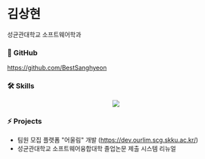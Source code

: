 # 김상현

성균관대학교 소프트웨어학과

### 🔗 GitHub
https://github.com/BestSanghyeon

### 🛠️ Skills
<p align="center" style={{ display: 'inline-block' }}>
  <a href="https://skillicons.dev">
    <img src="https://skillicons.dev/icons?i=git,github,gitlab,html,css,js,ts,nodejs,react,nextjs,nestjs,prisma,vscode" />
  </a>
  <br/>
</p>

### ⚡ Projects
- 팀원 모집 플랫폼 "어울림" 개발 (https://dev.ourlim.scg.skku.ac.kr/)
- 성균관대학교 소프트웨어융합대학 졸업논문 제출 시스템 리뉴얼  